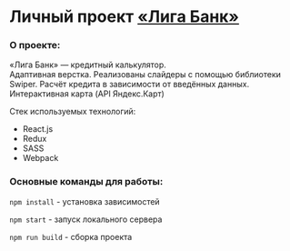 # Личный проект [«Лига Банк»](https://aozubrilin.github.io/liga-bank/)

### О проекте:

«Лига Банк» — кредитный калькулятор.  
Адаптивная верстка. Реализованы слайдеры с помощью библиотеки Swiper. Расчёт кредита в зависимости от введённых данных. Интерактивная карта (API Яндекс.Карт)

Стек используемых технологий:
* React.js
* Redux
* SASS
* Webpack

### Основные команды для работы:

`npm install` - установка зависимостей

`npm start` - запуск локального сервера

`npm run build` - сборка проекта
